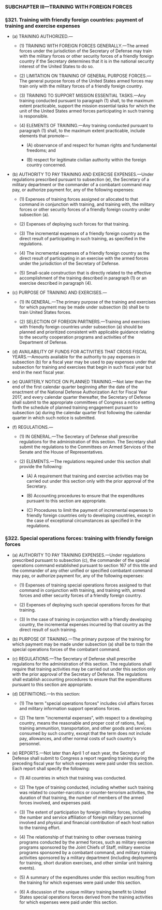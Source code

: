 ### SUBCHAPTER III—TRAINING WITH FOREIGN FORCES

### §321. Training with friendly foreign countries: payment of training and exercise expenses
* (a) TRAINING AUTHORIZED.—

  * (1) TRAINING WITH FOREIGN FORCES GENERALLY.—The armed forces under the jurisdiction of the Secretary of Defense may train with the military forces or other security forces of a friendly foreign country if the Secretary determines that it is in the national security interest of the United States to do so.

  * (2) LIMITATION ON TRAINING OF GENERAL PURPOSE FORCES.—The general purpose forces of the United States armed forces may train only with the military forces of a friendly foreign country.

  * (3) TRAINING TO SUPPORT MISSION ESSENTIAL TASKS.—Any training conducted pursuant to paragraph (1) shall, to the maximum extent practicable, support the mission essential tasks for which the unit of the United States armed forces participating in such training is responsible.

  * (4) ELEMENTS OF TRAINING.—Any training conducted pursuant to paragraph (1) shall, to the maximum extent practicable, include elements that promote—

    * (A) observance of and respect for human rights and fundamental freedoms; and

    * (B) respect for legitimate civilian authority within the foreign country concerned.


* (b) AUTHORITY TO PAY TRAINING AND EXERCISE EXPENSES.—Under regulations prescribed pursuant to subsection (e), the Secretary of a military department or the commander of a combatant command may pay, or authorize payment for, any of the following expenses:

  * (1) Expenses of training forces assigned or allocated to that command in conjunction with training, and training with, the military forces or other security forces of a friendly foreign country under subsection (a).

  * (2) Expenses of deploying such forces for that training.

  * (3) The incremental expenses of a friendly foreign country as the direct result of participating in such training, as specified in the regulations.

  * (4) The incremental expenses of a friendly foreign country as the direct result of participating in an exercise with the armed forces under the jurisdiction of the Secretary of Defense.

  * (5) Small-scale construction that is directly related to the effective accomplishment of the training described in paragraph (1) or an exercise described in paragraph (4).


* (c) PURPOSE OF TRAINING AND EXERCISES.—

  * (1) IN GENERAL.—The primary purpose of the training and exercises for which payment may be made under subsection (b) shall be to train United States forces.

  * (2) SELECTION OF FOREIGN PARTNERS.—Training and exercises with friendly foreign countries under subsection (a) should be planned and prioritized consistent with applicable guidance relating to the security cooperation programs and activities of the Department of Defense.


* (d) AVAILABILITY OF FUNDS FOR ACTIVITIES THAT CROSS FISCAL YEARS.—Amounts available for the authority to pay expenses in subsection (b) for a fiscal year may be used to pay expenses under that subsection for training and exercises that begin in such fiscal year but end in the next fiscal year.

* (e) QUARTERLY NOTICE ON PLANNED TRAINING.—Not later than the end of the first calendar quarter beginning after the date of the enactment of the National Defense Authorization Act for Fiscal Year 2017, and every calendar quarter thereafter, the Secretary of Defense shall submit to the appropriate committees of Congress a notice setting forth the schedule of planned training engagement pursuant to subsection (a) during the calendar quarter first following the calendar quarter in which such notice is submitted.

* (f) REGULATIONS.—

  * (1) IN GENERAL.—The Secretary of Defense shall prescribe regulations for the administration of this section. The Secretary shall submit the regulations to the Committees on Armed Services of the Senate and the House of Representatives.

  * (2) ELEMENTS.—The regulations required under this section shall provide the following:

    * (A) A requirement that training and exercise activities may be carried out under this section only with the prior approval of the Secretary.

    * (B) Accounting procedures to ensure that the expenditures pursuant to this section are appropriate.

    * (C) Procedures to limit the payment of incremental expenses to friendly foreign countries only to developing countries, except in the case of exceptional circumstances as specified in the regulations.

### §322. Special operations forces: training with friendly foreign forces
* (a) AUTHORITY TO PAY TRAINING EXPENSES.—Under regulations prescribed pursuant to subsection (c), the commander of the special operations command established pursuant to section 167 of this title and the commander of any other unified or specified combatant command may pay, or authorize payment for, any of the following expenses:

  * (1) Expenses of training special operations forces assigned to that command in conjunction with training, and training with, armed forces and other security forces of a friendly foreign country.

  * (2) Expenses of deploying such special operations forces for that training.

  * (3) In the case of training in conjunction with a friendly developing country, the incremental expenses incurred by that country as the direct result of such training.


* (b) PURPOSE OF TRAINING.—The primary purpose of the training for which payment may be made under subsection (a) shall be to train the special operations forces of the combatant command.

* (c) REGULATIONS.—The Secretary of Defense shall prescribe regulations for the administration of this section. The regulations shall require that training activities may be carried out under this section only with the prior approval of the Secretary of Defense. The regulations shall establish accounting procedures to ensure that the expenditures pursuant to this section are appropriate.

* (d) DEFINITIONS.—In this section:

  * (1) The term "special operations forces" includes civil affairs forces and military information support operations forces.

  * (2) The term "incremental expenses", with respect to a developing country, means the reasonable and proper cost of rations, fuel, training ammunition, transportation, and other goods and services consumed by such country, except that the term does not include pay, allowances, and other normal costs of such country's personnel.


* (e) REPORTS.—Not later than April 1 of each year, the Secretary of Defense shall submit to Congress a report regarding training during the preceding fiscal year for which expenses were paid under this section. Each report shall specify the following:

  * (1) All countries in which that training was conducted.

  * (2) The type of training conducted, including whether such training was related to counter-narcotics or counter-terrorism activities, the duration of that training, the number of members of the armed forces involved, and expenses paid.

  * (3) The extent of participation by foreign military forces, including the number and service affiliation of foreign military personnel involved and physical and financial contribution of each host nation to the training effort.

  * (4) The relationship of that training to other overseas training programs conducted by the armed forces, such as military exercise programs sponsored by the Joint Chiefs of Staff, military exercise programs sponsored by a combatant command, and military training activities sponsored by a military department (including deployments for training, short duration exercises, and other similar unit training events).

  * (5) A summary of the expenditures under this section resulting from the training for which expenses were paid under this section.

  * (6) A discussion of the unique military training benefit to United States special operations forces derived from the training activities for which expenses were paid under this section.